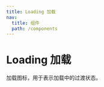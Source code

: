 ```yaml
---
title: Loading 加载
nav:
  title: 组件
  path: /components
---
```


# Loading 加载

加载图标，用于表示加载中的过渡状态。

<code src="./demo/index" hidden/>

## 加载类型

<code src="./demo/type" desc='通过 type 属性可以设置加载图标的类型，默认为 circular，可选值为 spinner。' pure/>

## 加载尺寸

<code src="./demo/size" desc='通过 `size` 属性设置加载图标的大小，默认 `md` ' pure/>

## 加载文案

<code src="./demo/text" desc='可以使用 `children` 插入加载文案' pure/>

## 垂直排列

<code src="./demo/vertical" desc='设置 `vertical` 属性后，图标和文案会垂直排列。' pure/>

## 自定义颜色

<code src="./demo/color" desc='通过 `color` 属性设置加载图标的颜色。' pure/>

<API/>
